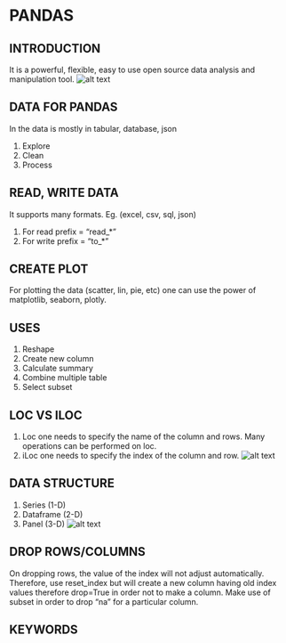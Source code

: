 # PANDAS

## INTRODUCTION
It is a powerful, flexible, easy to use open source data analysis and manipulation tool.
![alt text](https://miro.medium.com/max/1400/1*Dss7A8Z-M4x8LD9ccgw7pQ.png)

## DATA FOR PANDAS
In the data is mostly in tabular, database, json
1. Explore
2. Clean
3. Process


## READ, WRITE DATA
It supports many formats. Eg. (excel, csv, sql, json)
1. For read prefix = “read_*”
2. For write prefix = “to_*”


## CREATE PLOT
For plotting the data (scatter, lin, pie, etc) one can use the power of matplotlib, seaborn, plotly.


## USES
1. Reshape
2. Create new column
3. Calculate summary
4. Combine multiple table
5. Select subset


## LOC VS ILOC
1. Loc one needs to specify the name of the column and rows. Many operations can be performed on loc.
2. iLoc one needs to specify the index of the column and row.
![alt text](https://miro.medium.com/max/1400/1*dYtynwab99wnMqfgyPUd3w.png)

## DATA STRUCTURE
1. Series (1-D)
2. Dataframe (2-D)
3. Panel (3-D)
![alt text](https://techtipnow.in/wp-content/uploads/2021/05/panda-data-structure-chart.png)

## DROP ROWS/COLUMNS
On dropping rows, the value of the index will not adjust automatically. Therefore, use reset_index but will create a new column having old index values therefore drop=True in order not to make a column.
Make use of subset in order to drop “na” for a particular column.

## KEYWORDS

